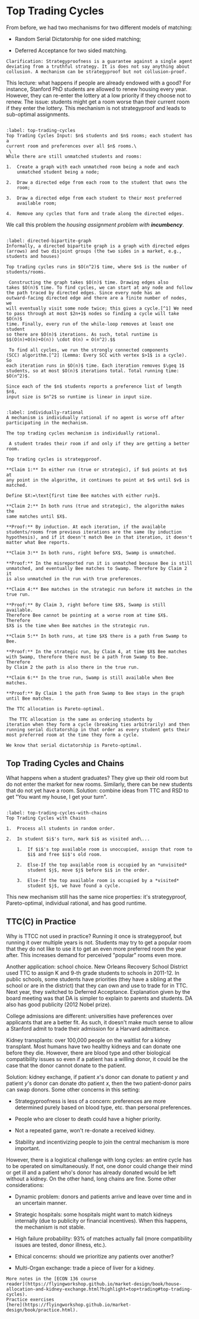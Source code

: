 # Top Trading Cycles

From before, we had two mechanisms for two different models of matching:

-   Random Serial Dictatorship for one sided matching;

-   Deferred Acceptance for two sided matching.

```{prf:remark}
Clarification: Strategyproofness is a guarantee against a single agent
deviating from a truthful strategy. It is does not say anything about
collusion. A mechanism can be strategyproof but not collusion-proof.
```

This lecture: what happens if people are already endowed with a good?
For instance, Stanford PhD students are allowed to renew housing every
year. However, they can re-enter the lottery at a low priority if they
choose not to renew. The issue: students might get a room worse than
their current room if they enter the lottery. This mechanism is not
strategyproof and leads to sub-optimal assignments.

```{index} Top Trading Cycles
```
```{prf:algorithm} Top Trading Cycles
:label: top-trading-cycles
Top Trading Cycles Input: $n$ students and $n$ rooms; each student has a
current room and preferences over all $n$ rooms.\
 \
While there are still unmatched students and rooms:

1.  Create a graph with each unmatched room being a node and each
    unmatched student being a node;

2.  Draw a directed edge from each room to the student that owns the
    room;

3.  Draw a directed edge from each student to their most preferred
    available room;

4.  Remove any cycles that form and trade along the directed edges.
```

We call this problem the *housing assignment problem with
**incumbency***.

```{index} Directed Bipartite Graph
```
```{prf:definition} Directed Bipartite Graph
:label: directed-bipartite-graph
Informally, a directed bipartite graph is a graph with directed edges
(arrows) and two disjoint groups (the two sides in a market, e.g.,
students and houses)
```

```{prf:theorem}
Top trading cycles runs in $O(n^2)$ time, where $n$ is the number of
students/rooms.
```

```{prf:proof}
 Constructing the graph takes $O(n)$ time. Drawing edges also
takes $O(n)$ time. To find cycles, we can start at any node and follow
the path traced by directed edges. Since every node has an
outward-facing directed edge and there are a finite number of nodes, we
will eventually visit some node twice; this gives a cycle.[^1] We need
to pass through at most $2n+1$ nodes so finding a cycle will take $O(n)$
time. Finally, every run of the while-loop removes at least one student
so there are $O(n)$ iterations. As such, total runtime is
$$(O(n)+O(n)+O(n)) \cdot O(n) = O(n^2).$$ 
```

```{prf:proof}
 To find all cycles, we run the strongly connected components
(SCC) algorithm.[^2] (Lemma: Every SCC with vertex $>1$ is a cycle). So
each iteration runs in $O(n)$ time. Each iteration removes $\geq 1$
students, so at most $O(n)$ iterations total. Total running time:
$O(n^2)$. 
```

```{prf:remark}
Since each of the $n$ students reports a preference list of length $n$,
input size is $n^2$ so runtime is linear in input size.
```

```{index} Individually Rational
```
```{prf:definition} Individually Rational
:label: individually-rational
A mechanism is individually rational if no agent is worse off after
participating in the mechanism.
```

```{prf:theorem}
The top trading cycles mechanism is individually rational.
```

```{prf:proof}
 A student trades their room if and only if they are getting a better room. 
```

```{prf:theorem}
Top trading cycles is strategyproof.
```

```{prf:proof}
**Claim 1:** In either run (true or strategic), if $u$ points at $v$ at
any point in the algorithm, it continues to point at $v$ until $v$ is
matched.

Define $X:=\text{first time Bee matches with either run}$.

**Claim 2:** In both runs (true and strategic), the algorithm makes the
same matches until $X$.

**Proof:** By induction. At each iteration, if the available
students/rooms from previous iterations are the same (by induction
hypothesis), and if it doesn't match Bee in that iteration, it doesn't
matter what Bee reports.

**Claim 3:** In both runs, right before $X$, Swamp is unmatched.

**Proof:** In the misreported run it is unmatched because Bee is still
unmatched, and eventually Bee matches to Swamp. Therefore by Claim 2 it
is also unmatched in the run with true preferences.

**Claim 4:** Bee matches in the strategic run before it matches in the
true run.

**Proof:** By Claim 3, right before time $X$, Swamp is still available.
Therefore Bee cannot be pointing at a worse room at time $X$. Therefore
$X$ is the time when Bee matches in the strategic run.

**Claim 5:** In both runs, at time $X$ there is a path from Swamp to
Bee.

**Proof:** In the strategic run, by Claim 4, at time $X$ Bee matches
with Swamp, therefore there must be a path from Swamp to Bee. Therefore
by Claim 2 the path is also there in the true run.

**Claim 6:** In the true run, Swamp is still available when Bee matches.

**Proof:** By Claim 1 the path from Swamp to Bee stays in the graph
until Bee matches.
```

```{prf:theorem}
The TTC allocation is Pareto-optimal.
```

```{prf:proof}
 The TTC allocation is the same as ordering students by
iteration when they form a cycle (breaking ties arbitrarily) and then
running serial dictatorship in that order as every student gets their
most preferred room at the time they form a cycle.

We know that serial dictatorship is Pareto-optimal. 
```

## Top Trading Cycles and Chains

What happens when a student graduates? They give up their old room but
do not enter the market for new rooms. Similarly, there can be new
students that do not yet have a room. Solution: combine ideas from TTC
and RSD to get "You want my house, I get your turn".

```{index} Top Trading Cycles With Chains
```
```{prf:algorithm} Top Trading Cycles With Chains
:label: top-trading-cycles-with-chains
Top Trading Cycles with Chains

1.  Process all students in random order.

2.  In student $i$'s turn, mark $i$ as visited and\...

    1.  If $i$'s top available room is unoccupied, assign that room to
        $i$ and free $i$'s old room.

    2.  Else-If the top available room is occupied by an *unvisited*
        student $j$, move $j$ before $i$ in the order.

    3.  Else-If the top available room is occupied by a *visited*
        student $j$, we have found a cycle.
```

This new mechanism still has the same nice properties: it's
strategyproof, Pareto-optimal, individual rational, and has good
runtime.

## TTC(C) in Practice

Why is TTCC not used in practice? Running it once is strategyproof, but
running it over multiple years is not. Students may try to get a popular
room that they do not like to use it to get an even more preferred room
the year after. This increases demand for perceived "popular" rooms even
more.

Another application: school choice. New Orleans Recovery School District
used TTC to assign K and 9-th grade students to schools in 2011-12. In
public schools, some students have priorities (they have a sibling at
the school or are in the district) that they can own and use to trade
for in TTC. Next year, they switched to Deferred Acceptance. Explanation
given by the board meeting was that DA is simpler to explain to parents
and students. DA also has good publicity (2012 Nobel prize).

College admissions are different: universities have preferences over
applicants that are a better fit. As such, it doesn't make much sense to
allow a Stanford admit to trade their admission for a Harvard
admittance.

Kidney transplants: over 100,000 people on the waitlist for a kidney
transplant. Most humans have two healthy kidneys and can donate one
before they die. However, there are blood type and other biological
compatibility issues so even if a patient has a willing donor, it could
be the case that the donor cannot donate to the patient.

Solution: kidney exchange, if patient $x$'s donor can donate to patient
$y$ and patient $y$'s donor can donate dto patient $x$, then the two
patient-donor pairs can swap donors. Some other concerns in this
setting:

-   Strategyproofness is less of a concern: preferences are more
    determined purely based on blood type, etc. than personal
    preferences.

-   People who are closer to death could have a higher priority.

-   Not a repeated game, won't re-donate a received kidney.

-   Stability and incentivizing people to join the central mechanism is
    more important.

However, there is a logistical challenge with long cycles: an entire
cycle has to be operated on simultaneously. If not, one donor could
change their mind or get ill and a patient who's donor has already
donated would be left without a kidney. On the other hand, long chains
are fine. Some other considerations:

-   Dynamic problem: donors and patients arrive and leave over time and
    in an uncertain manner.

-   Strategic hospitals: some hospitals might want to match kidneys
    internally (due to publicity or financial incentives). When this
    happens, the mechanism is not stable.

-   High failure probability: $93\%$ of matches actually fail (more
    compatibility issues are tested, donor illness, etc.).

-   Ethical concerns: should we prioritize any patients over another?

-   Multi-Organ exchange: trade a piece of liver for a kidney.

```{prf:practice}
More notes in the [ECON 136 course
reader](https://flyingworkshop.github.io/market-design/book/house-allocation-and-kidney-exchange.html?highlight=top+trading#top-trading-cycles).
Practice exercises
[here](https://flyingworkshop.github.io/market-design/book/practice.html).
```

[^1]: To formalize this, we can use the pigeonhole principle: take a
    path of length $2n+1$; there are a total of $2n$ nodes so at least
    one node must have been visited twice or more.

[^2]: Tarjan's algorithm runs in $O(|V| + |E|)$, but every node has
    degree at most $2$, so $|E| \leq |2V|$ and complexity is $O(n)$
    where $n = |V|$.